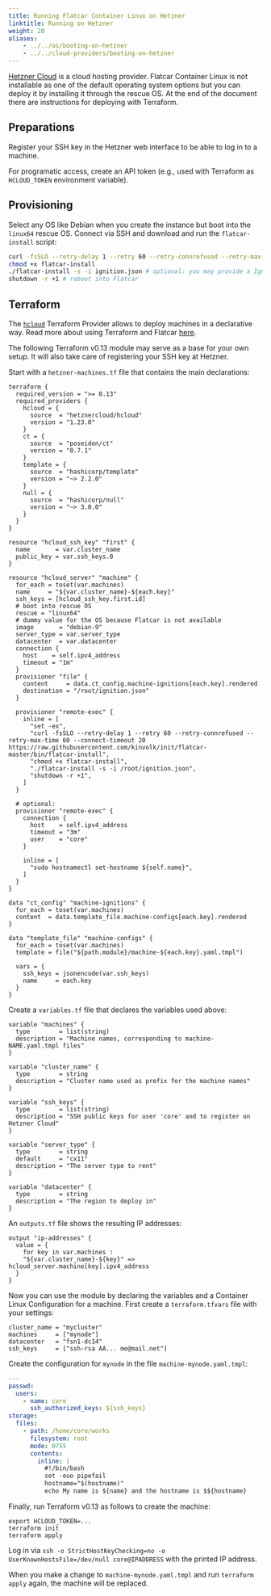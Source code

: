 ```yaml
---
title: Running Flatcar Container Linux on Hetzner
linktitle: Running on Hetzner
weight: 20
aliases:
    - ../../os/booting-on-hetzner
    - ../../cloud-providers/booting-on-hetzner
---
```


[Hetzner Cloud](https://www.hetzner.com/cloud) is a cloud hosting provider.
Flatcar Container Linux is not installable as one of the default operating system options but you can deploy it by installing it through the rescue OS.
At the end of the document there are instructions for deploying with Terraform.

## Preparations

Register your SSH key in the Hetzner web interface to be able to log in to a machine.

For programatic access, create an API token (e.g., used with Terraform as `HCLOUD_TOKEN` environment variable).

## Provisioning

Select any OS like Debian when you create the instance but boot into the `linux64` rescue OS.
Connect via SSH and download and run the `flatcar-install` script:

```sh
curl -fsSLO --retry-delay 1 --retry 60 --retry-connrefused --retry-max-time 60 --connect-timeout 20 https://raw.githubusercontent.com/kinvolk/init/flatcar-master/bin/flatcar-install
chmod +x flatcar-install
./flatcar-install -s -i ignition.json # optional: you may provide a Ignition Config as file, it should contain your SSH key
shutdown -r +1 # reboot into Flatcar
```

## Terraform

The [`hcloud`](https://registry.terraform.io/providers/hetznercloud/hcloud/latest/docs) Terraform Provider allows to deploy machines in a declarative way.
Read more about using Terraform and Flatcar [here](../../provisioning/terraform/).

The following Terraform v0.13 module may serve as a base for your own setup.
It will also take care of registering your SSH key at Hetzner.

Start with a `hetzner-machines.tf` file that contains the main declarations:

```
terraform {
  required_version = ">= 0.13"
  required_providers {
    hcloud = {
      source  = "hetznercloud/hcloud"
      version = "1.23.0"
    }
    ct = {
      source  = "poseidon/ct"
      version = "0.7.1"
    }
    template = {
      source  = "hashicorp/template"
      version = "~> 2.2.0"
    }
    null = {
      source  = "hashicorp/null"
      version = "~> 3.0.0"
    }
  }
}

resource "hcloud_ssh_key" "first" {
  name       = var.cluster_name
  public_key = var.ssh_keys.0
}

resource "hcloud_server" "machine" {
  for_each = toset(var.machines)
  name     = "${var.cluster_name}-${each.key}"
  ssh_keys = [hcloud_ssh_key.first.id]
  # boot into rescue OS
  rescue = "linux64"
  # dummy value for the OS because Flatcar is not available
  image       = "debian-9"
  server_type = var.server_type
  datacenter  = var.datacenter
  connection {
    host    = self.ipv4_address
    timeout = "1m"
  }
  provisioner "file" {
    content     = data.ct_config.machine-ignitions[each.key].rendered
    destination = "/root/ignition.json"
  }

  provisioner "remote-exec" {
    inline = [
      "set -ex",
      "curl -fsSLO --retry-delay 1 --retry 60 --retry-connrefused --retry-max-time 60 --connect-timeout 20 https://raw.githubusercontent.com/kinvolk/init/flatcar-master/bin/flatcar-install",
      "chmod +x flatcar-install",
      "./flatcar-install -s -i /root/ignition.json",
      "shutdown -r +1",
    ]
  }

  # optional:
  provisioner "remote-exec" {
    connection {
      host    = self.ipv4_address
      timeout = "3m"
      user    = "core"
    }

    inline = [
      "sudo hostnamectl set-hostname ${self.name}",
    ]
  }
}

data "ct_config" "machine-ignitions" {
  for_each = toset(var.machines)
  content  = data.template_file.machine-configs[each.key].rendered
}

data "template_file" "machine-configs" {
  for_each = toset(var.machines)
  template = file("${path.module}/machine-${each.key}.yaml.tmpl")

  vars = {
    ssh_keys = jsonencode(var.ssh_keys)
    name     = each.key
  }
}
```

Create a `variables.tf` file that declares the variables used above:

```
variable "machines" {
  type        = list(string)
  description = "Machine names, corresponding to machine-NAME.yaml.tmpl files"
}

variable "cluster_name" {
  type        = string
  description = "Cluster name used as prefix for the machine names"
}

variable "ssh_keys" {
  type        = list(string)
  description = "SSH public keys for user 'core' and to register on Hetzner Cloud"
}

variable "server_type" {
  type        = string
  default     = "cx11"
  description = "The server type to rent"
}

variable "datacenter" {
  type        = string
  description = "The region to deploy in"
}
```

An `outputs.tf` file shows the resulting IP addresses:

```
output "ip-addresses" {
  value = {
    for key in var.machines :
    "${var.cluster_name}-${key}" => hcloud_server.machine[key].ipv4_address
  }
}
```

Now you can use the module by declaring the variables and a Container Linux Configuration for a machine.
First create a `terraform.tfvars` file with your settings:

```
cluster_name = "mycluster"
machines     = ["mynode"]
datacenter   = "fsn1-dc14"
ssh_keys     = ["ssh-rsa AA... me@mail.net"]
```

Create the configuration for `mynode` in the file `machine-mynode.yaml.tmpl`:

```yaml
---
passwd:
  users:
    - name: core
      ssh_authorized_keys: ${ssh_keys}
storage:
  files:
    - path: /home/core/works
      filesystem: root
      mode: 0755
      contents:
        inline: |
          #!/bin/bash
          set -euo pipefail
          hostname="$(hostname)"
          echo My name is ${name} and the hostname is $${hostname}
```

Finally, run Terraform v0.13 as follows to create the machine:

```
export HCLOUD_TOKEN=...
terraform init
terraform apply
```

Log in via `ssh -o StrictHostKeyChecking=no -o UserKnownHostsFile=/dev/null core@IPADDRESS` with the printed IP address.

When you make a change to `machine-mynode.yaml.tmpl` and run `terraform apply` again, the machine will be replaced.
